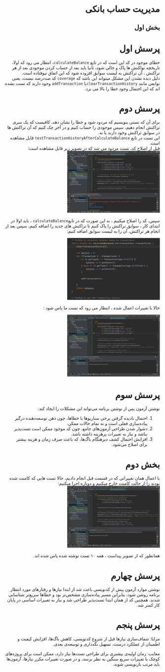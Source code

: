 <div dir="rtl" align="right">

# مدیریت حساب بانکی  

## بخش اول 


# پرسش اول   

خطای موجود در کد این است که در تابع `calculateBalance`، 
انتظار می رود که اولا، تاریخچه تواکنش ها پاک و خالی شود، ثانیا باید بعد از حساب کردن موجودی بعد از هر تراکنش ، آن تراکنش به لیست سوابق افزوده شود که این اتفاق نیوفتاده است.  
دلیل دیده نشدن این مشکل میتواند این باشد که `coverage` کد صددرصد نیست، یعنی توابعی مانند `clearTransactionHistory`یا `addTransaction` وجود دارند که تست نشده اند که این احتمال وجود خطا را بالا می برد.
# پرسش دوم
برای آن که تستی بنویسیم که مردود شود و خطا را نشان دهد، کافیست که یک سری تراکنش انجام دهیم، سپس موجودی را حساب کنیم و در آخر چک کنیم که آن تراکنش ها در سوابق تراکنش وجود دارند یا نه.  
این تست در تابع `testTransactionHistoryAfterCalculateBalance` قابل مشاهده است.  
قبل از اصلاح کد، تست مردود می شد که در تصویر زیر قابل مشاهده است:  
<img src="ScreenShots/1.png" width="300" height="200">  

سپس، کد را اصلاح میکنیم ، به این صورت که در تابع`calculateBalance` ، باید اولا در ابتدای کار ، سوابق تراکنش را پاک کنیم تا تراکنش های جدید را اضافه کنیم، سپس بعد از انجام هر تراکنش، آن را به لیست سوابق اضافه کنیم:  

<img src="ScreenShots/2.png" width="300" height="200">  

حالا با تغییرات اعمال شده ، انتظار می رود که تست ما پاس شود :   

<img src="ScreenShots/3.png" width="300" height="200">  


# پرسش سوم

نوشتن آزمون پس از نوشتن برنامه می‌تواند این مشکلات را ایجاد کند:

1. احتمال نادیده گرفتن برخی سناریوها یا خطاها، چون ذهن توسعه‌دهنده درگیر پیاده‌سازی فعلی است و نه تمام حالات ممکن.
2. دشوار شدن طراحی آزمون‌های جامع، چون کد موجود ممکن است تست‌پذیر نباشد و نیاز به تغییرات پرهزینه داشته باشد.
3. افزایش احتمال کشف دیرهنگام باگ‌ها، که باعث صرف زمان و هزینه بیشتر برای اصلاح می‌شود.


# بخش دوم

با اعمال همان تغییراتی که در قسمت قبل انجام دادیم، حالا تست هایی که کامنت شده بودند را از حالت کامنت خارج میکنیم و دوباره اجرا میکنیم:  
<img src="ScreenShots/4.png" width="300" height="200">

همانطور که از تصویر پیداست ، همه ۱۰ تست نوشته شده پاس شده اند.  

# پرسش چهارم
نوشتن موارد آزمون پیش از کدنویسی باعث شد از ابتدا نیازها و رفتارهای مورد انتظار برنامه روشن شود، بنابراین مسیر پیاده‌سازی مشخص‌تر بود و خطاها سریع‌تر شناسایی شدند. همچنین کد از همان ابتدا تست‌پذیر طراحی شد و نیاز به تغییرات اساسی در پایان کار کمتر شد.

# پرسش پنجم

مزایا: شفاف‌سازی نیازها قبل از شروع کدنویسی، کاهش باگ‌ها، افزایش کیفیت و اطمینان از عملکرد درست، تسهیل نگه‌داری و توسعه‌ی بعدی.

معایب: زمان اولیه‌ی بیشتری برای طراحی تست‌ها نیاز دارد، ممکن است برای پروژه‌های کوچک یا تغییرات سریع سنگین به نظر برسد، و در صورت تغییرات مکرر نیازها، آزمون‌ها باید مرتب بازنویسی شوند.
</div>
